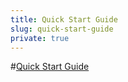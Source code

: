 ```yaml
---
title: Quick Start Guide
slug: quick-start-guide
private: true
---
```


#[Quick Start Guide](quick-start-guide.md)